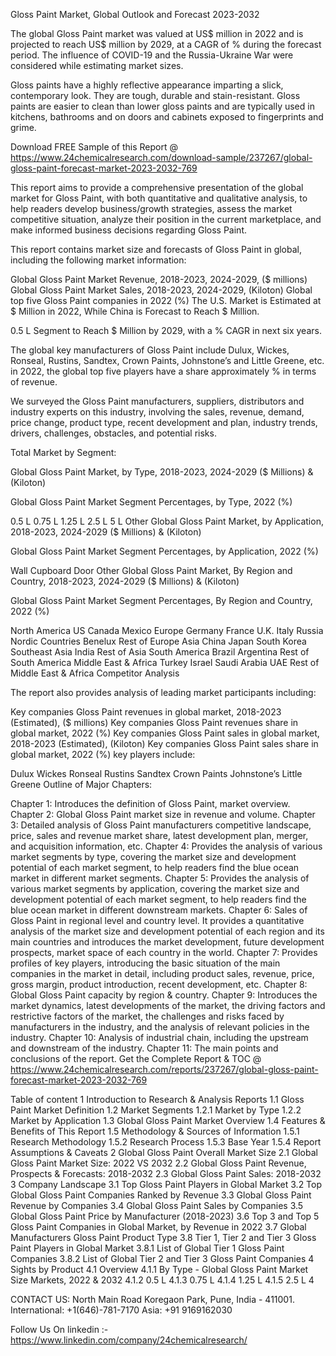 Gloss Paint Market, Global Outlook and Forecast 2023-2032

The global Gloss Paint market was valued at US$ million in 2022 and is projected to reach US$ million by 2029, at a CAGR of % during the forecast period. The influence of COVID-19 and the Russia-Ukraine War were considered while estimating market sizes.

Gloss paints have a highly reflective appearance imparting a slick, contemporary look. They are tough, durable and stain-resistant. Gloss paints are easier to clean than lower gloss paints and are typically used in kitchens, bathrooms and on doors and cabinets exposed to fingerprints and grime.

Download FREE Sample of this Report @ https://www.24chemicalresearch.com/download-sample/237267/global-gloss-paint-forecast-market-2023-2032-769

This report aims to provide a comprehensive presentation of the global market for Gloss Paint, with both quantitative and qualitative analysis, to help readers develop business/growth strategies, assess the market competitive situation, analyze their position in the current marketplace, and make informed business decisions regarding Gloss Paint.

This report contains market size and forecasts of Gloss Paint in global, including the following market information:

Global Gloss Paint Market Revenue, 2018-2023, 2024-2029, ($ millions)
Global Gloss Paint Market Sales, 2018-2023, 2024-2029, (Kiloton)
Global top five Gloss Paint companies in 2022 (%)
The U.S. Market is Estimated at $ Million in 2022, While China is Forecast to Reach $ Million.

0.5 L Segment to Reach $ Million by 2029, with a % CAGR in next six years.

The global key manufacturers of Gloss Paint include Dulux, Wickes, Ronseal, Rustins, Sandtex, Crown Paints, Johnstone’s and Little Greene, etc. in 2022, the global top five players have a share approximately % in terms of revenue.

We surveyed the Gloss Paint manufacturers, suppliers, distributors and industry experts on this industry, involving the sales, revenue, demand, price change, product type, recent development and plan, industry trends, drivers, challenges, obstacles, and potential risks.

Total Market by Segment:

Global Gloss Paint Market, by Type, 2018-2023, 2024-2029 ($ Millions) & (Kiloton)

Global Gloss Paint Market Segment Percentages, by Type, 2022 (%)

0.5 L
0.75 L
1.25 L
2.5 L
5 L
Other
Global Gloss Paint Market, by Application, 2018-2023, 2024-2029 ($ Millions) & (Kiloton)

Global Gloss Paint Market Segment Percentages, by Application, 2022 (%)

Wall
Cupboard
Door
Other
Global Gloss Paint Market, By Region and Country, 2018-2023, 2024-2029 ($ Millions) & (Kiloton)

Global Gloss Paint Market Segment Percentages, By Region and Country, 2022 (%)

North America
US
Canada
Mexico
Europe
Germany
France
U.K.
Italy
Russia
Nordic Countries
Benelux
Rest of Europe
Asia
China
Japan
South Korea
Southeast Asia
India
Rest of Asia
South America
Brazil
Argentina
Rest of South America
Middle East & Africa
Turkey
Israel
Saudi Arabia
UAE
Rest of Middle East & Africa
Competitor Analysis

The report also provides analysis of leading market participants including:

Key companies Gloss Paint revenues in global market, 2018-2023 (Estimated), ($ millions)
Key companies Gloss Paint revenues share in global market, 2022 (%)
Key companies Gloss Paint sales in global market, 2018-2023 (Estimated), (Kiloton)
Key companies Gloss Paint sales share in global market, 2022 (%)
key players include:

Dulux
Wickes
Ronseal
Rustins
Sandtex
Crown Paints
Johnstone’s
Little Greene
Outline of Major Chapters:

Chapter 1: Introduces the definition of Gloss Paint, market overview.
Chapter 2: Global Gloss Paint market size in revenue and volume.
Chapter 3: Detailed analysis of Gloss Paint manufacturers competitive landscape, price, sales and revenue market share, latest development plan, merger, and acquisition information, etc.
Chapter 4: Provides the analysis of various market segments by type, covering the market size and development potential of each market segment, to help readers find the blue ocean market in different market segments.
Chapter 5: Provides the analysis of various market segments by application, covering the market size and development potential of each market segment, to help readers find the blue ocean market in different downstream markets.
Chapter 6: Sales of Gloss Paint in regional level and country level. It provides a quantitative analysis of the market size and development potential of each region and its main countries and introduces the market development, future development prospects, market space of each country in the world.
Chapter 7: Provides profiles of key players, introducing the basic situation of the main companies in the market in detail, including product sales, revenue, price, gross margin, product introduction, recent development, etc.
Chapter 8: Global Gloss Paint capacity by region & country.
Chapter 9: Introduces the market dynamics, latest developments of the market, the driving factors and restrictive factors of the market, the challenges and risks faced by manufacturers in the industry, and the analysis of relevant policies in the industry.
Chapter 10: Analysis of industrial chain, including the upstream and downstream of the industry.
Chapter 11: The main points and conclusions of the report.
Get the Complete Report & TOC @ https://www.24chemicalresearch.com/reports/237267/global-gloss-paint-forecast-market-2023-2032-769

Table of content
1 Introduction to Research & Analysis Reports
1.1 Gloss Paint Market Definition
1.2 Market Segments
1.2.1 Market by Type
1.2.2 Market by Application
1.3 Global Gloss Paint Market Overview
1.4 Features & Benefits of This Report
1.5 Methodology & Sources of Information
1.5.1 Research Methodology
1.5.2 Research Process
1.5.3 Base Year
1.5.4 Report Assumptions & Caveats
2 Global Gloss Paint Overall Market Size
2.1 Global Gloss Paint Market Size: 2022 VS 2032
2.2 Global Gloss Paint Revenue, Prospects & Forecasts: 2018-2032
2.3 Global Gloss Paint Sales: 2018-2032
3 Company Landscape
3.1 Top Gloss Paint Players in Global Market
3.2 Top Global Gloss Paint Companies Ranked by Revenue
3.3 Global Gloss Paint Revenue by Companies
3.4 Global Gloss Paint Sales by Companies
3.5 Global Gloss Paint Price by Manufacturer (2018-2023)
3.6 Top 3 and Top 5 Gloss Paint Companies in Global Market, by Revenue in 2022
3.7 Global Manufacturers Gloss Paint Product Type
3.8 Tier 1, Tier 2 and Tier 3 Gloss Paint Players in Global Market
3.8.1 List of Global Tier 1 Gloss Paint Companies
3.8.2 List of Global Tier 2 and Tier 3 Gloss Paint Companies
4 Sights by Product
4.1 Overview
4.1.1 By Type - Global Gloss Paint Market Size Markets, 2022 & 2032
4.1.2 0.5 L
4.1.3 0.75 L
4.1.4 1.25 L
4.1.5 2.5 L
4

CONTACT US:
North Main Road Koregaon Park, Pune, India - 411001.
International: +1(646)-781-7170
Asia: +91 9169162030

Follow Us On linkedin :- https://www.linkedin.com/company/24chemicalresearch/
